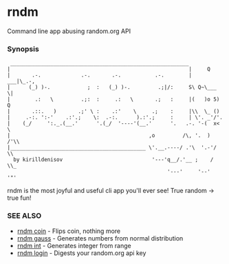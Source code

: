 # rndm

Command line app abusing random.org API

### Synopsis
```
 __________________________________________________________
|                                                          |     Q
|       .-.             .-.       .-.           .-.        |  ___|\_.-,
|      (_) )-.            ;  :   (_) )-.         .;|/:     S\ Q~\___ \|
|        .:   \         .;:  :     .:   \       .;   :     |(   )o 5) Q
|       .::.   )       .;' \ :    .:'    \     .;    :     |\\  \_ ()
|     .-:. ':-'    .:'.;    \:  .-:.      ).:'.;     :     | \'. _'/'.
|    (_/     ':._.(__.'      '.(_/  '----'(__.'      '.   .-. '-(  x< \
|                                             ,o         /\, '.  )  /'\\
|____________________________________________ \'.__.----/ .'\  '.-'/   \\
  by kirilldenisov                             '---'q__/.'__ ;    /     \\_
                                                    '---'     '--'       '"'
```
rndm is the most joyful and useful cli app you'll ever see! 
True random -> true fun!

### SEE ALSO

* [rndm coin](doc/rndm_coin.md)	 - Flips coin, nothing more
* [rndm gauss](doc/rndm_gauss.md)	 - Generates numbers from normal distribution
* [rndm int](doc/rndm_int.md)	 - Generates integer from range
* [rndm login](docrndm_login.md)	 - Digests your random.org api key

